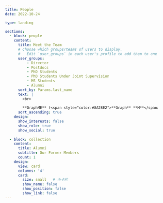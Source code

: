 ```yaml
---
title: People
date: 2022-10-24

type: landing

sections:
  - block: people
    content:
      title: Meet the Team
      # Choose which groups/teams of users to display.
      #   Edit `user_groups` in each user's profile to add them to one or more of these groups.
      user_groups:
          - Director
          - Postdocs
          - PhD Students
          - PhD Students Under Joint Supervision
          - MS Students
          - Alumni
      sort_by: Params.last_name
      text: |
        <br>
        
        **GraphME** (<span style="color:#8A2BE2">**Graph** **M**</span>achine Learning and Intelligent <span style="color:#8A2BE2"> **E**</span>ducation) Lab at Zhejiang Normal University focuses on research in machine learning on graphs, graph neural networks, hypergraph/graph learning, intelligent education technologies, and their applications, etc. As a leading lab in the field, we are committed to advancing both the theory and practical applications of graph machine learning and intelligent education through innovative projects, publications, and collaborations.
      sort_ascending: true
    design:
      show_interests: false
      show_role: true
      show_social: true
      
  - block: collection
    content:
      title: Alumni
      subtitle: Our Former Members
      count: 1
    design:
      view: card
      columns: '4'
      card:
        size: small   # 小卡片
        show_name: false
        show_position: false
        show_link: false
---
```

